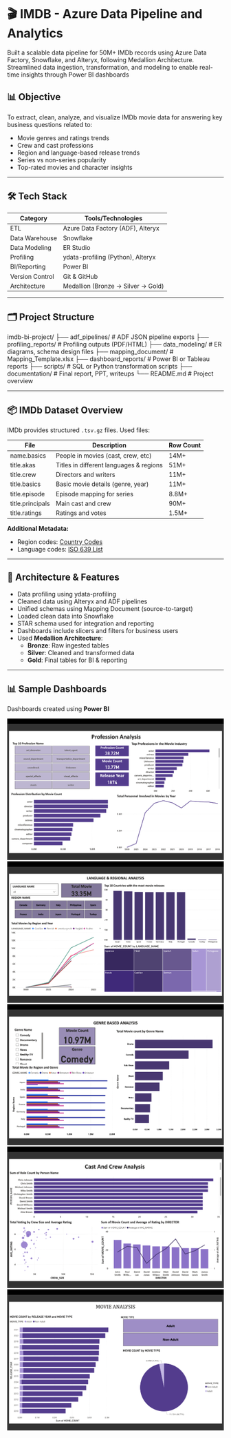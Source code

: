 # 🎬 IMDB - Azure Data Pipeline and Analytics
Built a scalable data pipeline for 50M+ IMDb records using Azure Data Factory, Snowflake, and Alteryx, following Medallion Architecture. Streamlined data ingestion, transformation, and modeling to enable real-time insights through Power BI dashboards

## 📊 Objective

To extract, clean, analyze, and visualize IMDb movie data for answering key business questions related to:

- Movie genres and ratings trends  
- Crew and cast professions  
- Region and language-based release trends  
- Series vs non-series popularity  
- Top-rated movies and character insights

---

## 🛠️ Tech Stack

| Category        | Tools/Technologies                             |
|-----------------|------------------------------------------------|
| ETL             | Azure Data Factory (ADF), Alteryx              |
| Data Warehouse  | Snowflake                                      |
| Data Modeling   | ER Studio                                      |
| Profiling       | ydata-profiling (Python), Alteryx              |
| BI/Reporting    | Power BI                                       |
| Version Control | Git & GitHub                                   |
| Architecture    | Medallion (Bronze → Silver → Gold)             |

---

## 🗂️ Project Structure

imdb-bi-project/ ├── adf_pipelines/ # ADF JSON pipeline exports ├── profiling_reports/ # Profiling outputs (PDF/HTML) ├── data_modeling/ # ER diagrams, schema design files ├── mapping_document/ # Mapping_Template.xlsx ├── dashboard_reports/ # Power BI or Tableau reports ├── scripts/ # SQL or Python transformation scripts ├── documentation/ # Final report, PPT, writeups └── README.md # Project overview


---

## 📦 IMDb Dataset Overview

IMDb provides structured `.tsv.gz` files. Used files:

| File | Description | Row Count |
|------|-------------|-----------|
| name.basics | People in movies (cast, crew, etc) | 14M+ |
| title.akas | Titles in different languages & regions | 51M+ |
| title.crew | Directors and writers | 11M+ |
| title.basics | Basic movie details (genre, year) | 11M+ |
| title.episode | Episode mapping for series | 8.8M+ |
| title.principals | Main cast and crew | 90M+ |
| title.ratings | Ratings and votes | 1.5M+ |

**Additional Metadata:**
- Region codes: [Country Codes](https://www.iana.org/assignments/language-subtag-registry/language-subtag-registry)  
- Language codes: [ISO 639 List](https://en.wikipedia.org/wiki/List_of_ISO_639_language_codes)

---

## 🧩 Architecture & Features

- Data profiling using ydata-profiling
- Cleaned data using Alteryx and ADF pipelines  
- Unified schemas using Mapping Document (source-to-target)  
- Loaded clean data into Snowflake  
- STAR schema used for integration and reporting  
- Dashboards include slicers and filters for business users  
- Used **Medallion Architecture**:
  - **Bronze**: Raw ingested tables
  - **Silver**: Cleaned and transformed data
  - **Gold**: Final tables for BI & reporting

---

## 📊 Sample Dashboards

Dashboards created using **Power BI** 

![DASH1](images/Dash1.png)
![DASH2](images/Dash2.png)
![DASH3](images/Dash3.png)
![DASH4](images/Dash4.png)
![DASH5](images/Dash5.png)









